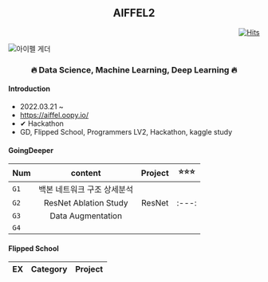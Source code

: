 <h2 align="center">  AIFFEL2 </h3>
  
<div align="right">

[![Hits](https://hits.seeyoufarm.com/api/count/incr/badge.svg?url=https%3A%2F%2Fgithub.com%2Fkim-seo-hyun%2FAiffel2&count_bg=%23A6D2FE&title_bg=%234D4F51&icon=github.svg&icon_color=%23E7E7E7&title=hits&edge_flat=false)](https://hits.seeyoufarm.com)
</div>
  
![아이펠 게더](https://user-images.githubusercontent.com/87296126/152955696-55598cd2-c7ea-42dd-83d7-d1fca5275cdd.jpg)
  
  <h3 align="center"> 🔥 Data Science, Machine Learning, Deep Learning 🔥</h3>


<h4> Introduction </h4>

- 2022.03.21 ~ 
- https://aiffel.oopy.io/
- ✔ Hackathon
- GD, Flipped School, Programmers LV2, Hackathon, kaggle study


<h4> GoingDeeper </h4>

| Num | content | Project | ⭐⭐⭐
|---|:---:|:---:|:---:|
|`G1`| 백본 네트워크 구조 상세분석 | | |
|`G2`| ResNet Ablation Study | ResNet |:---:|
|`G3`| Data Augmentation | | |
|`G4`|  |  | |


<h4> Flipped School </h4>

| EX | Category | Project
|---|:---:|:---:|
